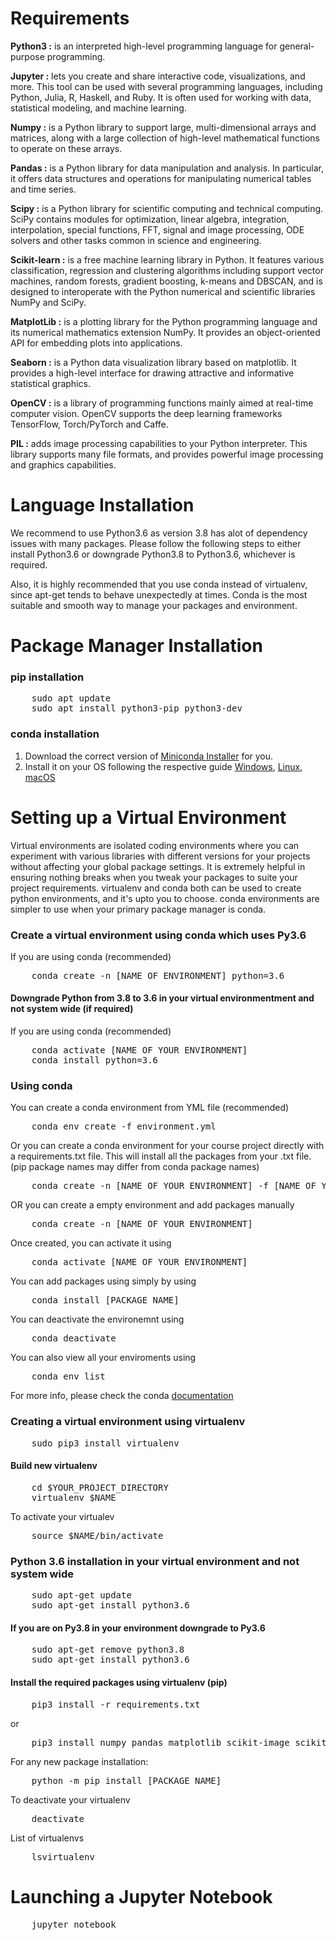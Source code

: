 # Requirements

**Python3 :** is an interpreted high-level programming language for general-purpose programming.

**Jupyter :** lets you create and share interactive code, visualizations, and more. This tool can be used with several programming languages, including Python, Julia, R, Haskell, and Ruby. It is often used for working with data, statistical modeling, and machine learning.

**Numpy :** is a Python library to support large, multi-dimensional arrays and matrices, along with a large collection of high-level mathematical functions to operate on these arrays.

**Pandas :** is a Python library for data manipulation and analysis. In particular, it offers data structures and operations for manipulating numerical tables and time series.

**Scipy :** is a Python library for scientific computing and technical computing. SciPy contains modules for optimization, linear algebra, integration, interpolation, special functions, FFT, signal and image processing, ODE solvers and other tasks common in science and engineering.

**Scikit-learn :** is a free machine learning library in Python. It features various classification, regression and clustering algorithms including support vector machines, random forests, gradient boosting, k-means and DBSCAN, and is designed to interoperate with the Python numerical and scientific libraries NumPy and SciPy.

**MatplotLib :** is a plotting library for the Python programming language and its numerical mathematics extension NumPy. It provides an object-oriented API for embedding plots into applications.

**Seaborn :** is a Python data visualization library based on matplotlib. It provides a high-level interface for drawing attractive and informative statistical graphics.

**OpenCV :** is a library of programming functions mainly aimed at real-time computer vision. OpenCV supports the deep learning frameworks TensorFlow, Torch/PyTorch and Caffe.

**PIL :** adds image processing capabilities to your Python interpreter. This library supports many file formats, and provides powerful image processing and graphics capabilities.

# Language Installation

We recommend to use Python3.6 as version 3.8 has alot of dependency issues with many packages. Please follow the following steps to either install Python3.6 or downgrade Python3.8 to Python3.6, whichever is required.

Also, it is highly recommended that you use conda instead of virtualenv, since apt-get tends to behave unexpectedly at times. Conda is the most suitable and smooth way to manage your packages and environment.

# Package Manager Installation

### pip installation

<pre>
    sudo apt update
    sudo apt install python3-pip python3-dev
</pre>

### conda installation

1.  Download the correct version of [Miniconda Installer](https://docs.conda.io/en/latest/miniconda.html) for you.
2.  Install it on your OS following the respective guide [Windows](https://conda.io/projects/conda/en/latest/user-guide/install/windows.html), [Linux](https://conda.io/projects/conda/en/latest/user-guide/install/linux.html), [macOS](https://conda.io/projects/conda/en/latest/user-guide/install/macos.html)

# Setting up a Virtual Environment

Virtual environments are isolated coding environments where you can experiment with various libraries with different versions for your projects without affecting your global package settings. It is extremely helpful in ensuring nothing breaks when you tweak your packages to suite your project requirements. virtualenv and conda both can be used to create python environments, and it's upto you to choose. conda environments are simpler to use when your primary package manager is conda.

### Create a virtual environment using conda which uses Py3.6

If you are using conda (recommended)

<pre>
    conda create -n [NAME OF ENVIRONMENT] python=3.6
</pre>

#### Downgrade Python from 3.8 to 3.6 in your virtual environmentment and not system wide (if required)

If you are using conda (recommended)

<pre>
    conda activate [NAME OF YOUR ENVIRONMENT]
    conda install python=3.6
</pre>

### Using conda

You can create a conda environment from YML file (recommended)

<pre>
    conda env create -f environment.yml
</pre>

Or you can create a conda environment for your course project directly with a requirements.txt file. This will install all the packages from your .txt file. (pip package names may differ from conda package names)

<pre>
    conda create -n [NAME OF YOUR ENVIRONMENT] -f [NAME OF YOUR .TXT FILE]
</pre>

OR you can create a empty environment and add packages manually

<pre>
    conda create -n [NAME OF YOUR ENVIRONMENT]
</pre>

Once created, you can activate it using

<pre>
    conda activate [NAME OF YOUR ENVIRONMENT]
</pre>

You can add packages using simply by using

<pre>
    conda install [PACKAGE NAME]
</pre>

You can deactivate the environemnt using

<pre>
    conda deactivate
</pre>

You can also view all your enviroments using

<pre>
    conda env list
</pre>

For more info, please check the conda [documentation](https://docs.conda.io/projects/conda/en/latest/user-guide/tasks/manage-environments.html)

### Creating a virtual environment using virtualenv

<pre>
    sudo pip3 install virtualenv
</pre>

#### Build new virtualenv

<pre>
    cd $YOUR_PROJECT_DIRECTORY
    virtualenv $NAME 
</pre>

To activate your virtualev

<pre>
    source $NAME/bin/activate
</pre>

### Python 3.6 installation in your virtual environment and not system wide

<pre>
    sudo apt-get update
    sudo apt-get install python3.6
</pre>

#### If you are on Py3.8 in your environment downgrade to Py3.6

<pre>
    sudo apt-get remove python3.8
    sudo apt-get install python3.6
</pre>

#### Install the required packages using virtualenv (pip)

<pre>
    pip3 install -r requirements.txt
</pre>

or

<pre>
    pip3 install numpy pandas matplotlib scikit-image scikit-learn==0.23.0 jupyter Pillow scipy seaborn xgboost regex catboost imageio imbalanced-learn mlxtend nltk opencv-python
</pre>

For any new package installation:

<pre>
    python -m pip install [PACKAGE NAME]
</pre>

To deactivate your virtualenv

<pre>
    deactivate
</pre>

List of virtualenvs

<pre>
    lsvirtualenv
</pre>

# Launching a Jupyter Notebook

<pre>
    jupyter notebook
</pre>
